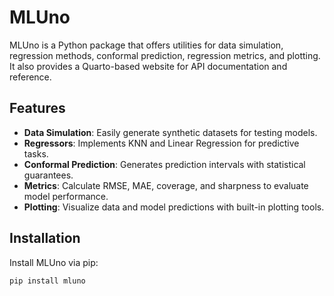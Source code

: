 # MLUno

MLUno is a Python package that offers utilities for data simulation, regression methods, conformal prediction, regression metrics, and plotting. It also provides a Quarto-based website for API documentation and reference.

## Features

- **Data Simulation**: Easily generate synthetic datasets for testing models.
- **Regressors**: Implements KNN and Linear Regression for predictive tasks.
- **Conformal Prediction**: Generates prediction intervals with statistical guarantees.
- **Metrics**: Calculate RMSE, MAE, coverage, and sharpness to evaluate model performance.
- **Plotting**: Visualize data and model predictions with built-in plotting tools.

## Installation

Install MLUno via pip:

```bash
pip install mluno
```
<!-- # CS 498 End-to-End Data Science MP 02 (sp24) repo for NetID: bsundar3

GitHub username at initialization time: bhv7899

For next steps, please refer to the instructions provided by your course. -->
